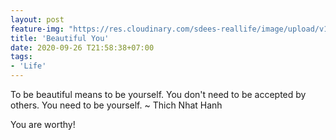 ```yaml
---
layout: post
feature-img: "https://res.cloudinary.com/sdees-reallife/image/upload/v1555658919/sample_feature_img.png"
title: 'Beautiful You'
date: 2020-09-26 T21:58:38+07:00
tags:
- 'Life'
---
```

To be beautiful means to be yourself. You don't need to be accepted by others. You need to be yourself. ~ Thich Nhat Hanh

<i class="fa fa-child" style="color:plum"></i>

You are worthy!

